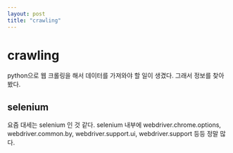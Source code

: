 ```yaml
---
layout: post
title: "crawling"
---
```


# crawling

python으로 웹 크롤링을 해서 데이터를 가져와야 할 일이 생겼다. 그래서 정보를 찾아봤다.

## selenium

요즘 대세는 selenium 인 것 같다. selenium 내부에 webdriver.chrome.options, webdriver.common.by, webdriver.support.ui, webdriver.support 등등 정말 많다.

